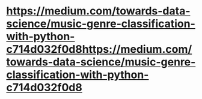 # https://medium.com/towards-data-science/music-genre-classification-with-python-c714d032f0d8https://medium.com/towards-data-science/music-genre-classification-with-python-c714d032f0d8